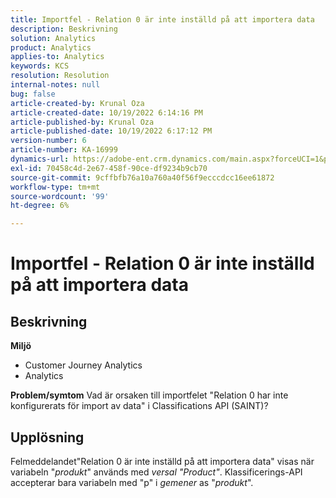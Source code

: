 ```yaml
---
title: Importfel - Relation 0 är inte inställd på att importera data
description: Beskrivning
solution: Analytics
product: Analytics
applies-to: Analytics
keywords: KCS
resolution: Resolution
internal-notes: null
bug: false
article-created-by: Krunal Oza
article-created-date: 10/19/2022 6:14:16 PM
article-published-by: Krunal Oza
article-published-date: 10/19/2022 6:17:12 PM
version-number: 6
article-number: KA-16999
dynamics-url: https://adobe-ent.crm.dynamics.com/main.aspx?forceUCI=1&pagetype=entityrecord&etn=knowledgearticle&id=aab9e5d1-d94f-ed11-bba2-00224808679b
exl-id: 70458c4d-2e67-458f-90ce-df9234b9cb70
source-git-commit: 9cffbfb76a10a760a40f56f9ecccdcc16ee61872
workflow-type: tm+mt
source-wordcount: '99'
ht-degree: 6%

---
```


# Importfel - Relation 0 är inte inställd på att importera data

## Beskrivning

<b>Miljö</b>
- Customer Journey Analytics
- Analytics 



<b>Problem/symtom</b>
Vad är orsaken till importfelet &quot;Relation 0 har inte konfigurerats för import av data&quot; i Classifications API (SAINT)?


## Upplösning


Felmeddelandet&quot;Relation 0 är inte inställd på att importera data&quot; visas när variabeln &quot;*produkt*&quot; används med *versal &quot;Product&quot;*. Klassificerings-API accepterar bara variabeln med &quot;p&quot; i *gemener* as &quot;*produkt*&quot;.
